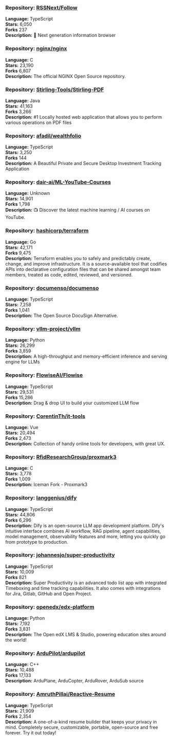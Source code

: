 ### **Repository:** [RSSNext/Follow](https://github.com/RSSNext/Follow)  

**Language:** TypeScript  
**Stars:** 6,050  
**Forks** 237  
**Description:** 🧡 Next generation information browser  

### **Repository:** [nginx/nginx](https://github.com/nginx/nginx)  

**Language:** C  
**Stars:** 23,190  
**Forks** 6,807  
**Description:** The official NGINX Open Source repository.  

### **Repository:** [Stirling-Tools/Stirling-PDF](https://github.com/Stirling-Tools/Stirling-PDF)  

**Language:** Java  
**Stars:** 41,163  
**Forks** 3,266  
**Description:** #1 Locally hosted web application that allows you to perform various operations on PDF files  

### **Repository:** [afadil/wealthfolio](https://github.com/afadil/wealthfolio)  

**Language:** TypeScript  
**Stars:** 3,250  
**Forks** 144  
**Description:** A Beautiful Private and Secure Desktop Investment Tracking Application  

### **Repository:** [dair-ai/ML-YouTube-Courses](https://github.com/dair-ai/ML-YouTube-Courses)  

**Language:** Unknown  
**Stars:** 14,901  
**Forks** 1,798  
**Description:** 📺 Discover the latest machine learning / AI courses on YouTube.  

### **Repository:** [hashicorp/terraform](https://github.com/hashicorp/terraform)  

**Language:** Go  
**Stars:** 42,171  
**Forks** 9,475  
**Description:** Terraform enables you to safely and predictably create, change, and improve infrastructure. It is a source-available tool that codifies APIs into declarative configuration files that can be shared amongst team members, treated as code, edited, reviewed, and versioned.  

### **Repository:** [documenso/documenso](https://github.com/documenso/documenso)  

**Language:** TypeScript  
**Stars:** 7,258  
**Forks** 1,041  
**Description:** The Open Source DocuSign Alternative.  

### **Repository:** [vllm-project/vllm](https://github.com/vllm-project/vllm)  

**Language:** Python  
**Stars:** 26,299  
**Forks** 3,859  
**Description:** A high-throughput and memory-efficient inference and serving engine for LLMs  

### **Repository:** [FlowiseAI/Flowise](https://github.com/FlowiseAI/Flowise)  

**Language:** TypeScript  
**Stars:** 29,531  
**Forks** 15,286  
**Description:** Drag & drop UI to build your customized LLM flow  

### **Repository:** [CorentinTh/it-tools](https://github.com/CorentinTh/it-tools)  

**Language:** Vue  
**Stars:** 20,494  
**Forks** 2,473  
**Description:** Collection of handy online tools for developers, with great UX.  

### **Repository:** [RfidResearchGroup/proxmark3](https://github.com/RfidResearchGroup/proxmark3)  

**Language:** C  
**Stars:** 3,778  
**Forks** 1,009  
**Description:** Iceman Fork - Proxmark3  

### **Repository:** [langgenius/dify](https://github.com/langgenius/dify)  

**Language:** TypeScript  
**Stars:** 44,806  
**Forks** 6,296  
**Description:** Dify is an open-source LLM app development platform. Dify's intuitive interface combines AI workflow, RAG pipeline, agent capabilities, model management, observability features and more, letting you quickly go from prototype to production.  

### **Repository:** [johannesjo/super-productivity](https://github.com/johannesjo/super-productivity)  

**Language:** TypeScript  
**Stars:** 10,009  
**Forks** 821  
**Description:** Super Productivity is an advanced todo list app with integrated Timeboxing and time tracking capabilities. It also comes with integrations for Jira, Gitlab, GitHub and Open Project.  

### **Repository:** [openedx/edx-platform](https://github.com/openedx/edx-platform)  

**Language:** Python  
**Stars:** 7,192  
**Forks** 3,831  
**Description:** The Open edX LMS & Studio, powering education sites around the world!  

### **Repository:** [ArduPilot/ardupilot](https://github.com/ArduPilot/ardupilot)  

**Language:** C++  
**Stars:** 10,488  
**Forks** 17,133  
**Description:** ArduPlane, ArduCopter, ArduRover, ArduSub source  

### **Repository:** [AmruthPillai/Reactive-Resume](https://github.com/AmruthPillai/Reactive-Resume)  

**Language:** TypeScript  
**Stars:** 21,909  
**Forks** 2,354  
**Description:** A one-of-a-kind resume builder that keeps your privacy in mind. Completely secure, customizable, portable, open-source and free forever. Try it out today!  

